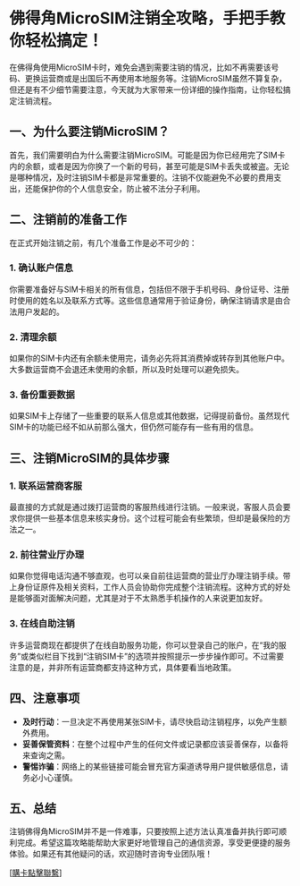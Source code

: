 # 佛得角MicroSIM注销全攻略，手把手教你轻松搞定！

在佛得角使用MicroSIM卡时，难免会遇到需要注销的情况，比如不再需要该号码、更换运营商或是出国后不再使用本地服务等。注销MicroSIM虽然不算复杂，但还是有不少细节需要注意，今天就为大家带来一份详细的操作指南，让你轻松搞定注销流程。

## 一、为什么要注销MicroSIM？

首先，我们需要明白为什么需要注销MicroSIM。可能是因为你已经用完了SIM卡内的余额，或者是因为你换了一个新的号码，甚至可能是SIM卡丢失或被盗。无论是哪种情况，及时注销SIM卡都是非常重要的。注销不仅能避免不必要的费用支出，还能保护你的个人信息安全，防止被不法分子利用。

## 二、注销前的准备工作

在正式开始注销之前，有几个准备工作是必不可少的：

### 1. 确认账户信息
你需要准备好与SIM卡相关的所有信息，包括但不限于手机号码、身份证号、注册时使用的姓名以及联系方式等。这些信息通常用于验证身份，确保注销请求是由合法用户发起的。

### 2. 清理余额
如果你的SIM卡内还有余额未使用完，请务必先将其消费掉或转存到其他账户中。大多数运营商不会退还未使用的余额，所以及时处理可以避免损失。

### 3. 备份重要数据
如果SIM卡上存储了一些重要的联系人信息或其他数据，记得提前备份。虽然现代SIM卡的功能已经不如从前那么强大，但仍然可能存有一些有用的信息。

## 三、注销MicroSIM的具体步骤

### 1. 联系运营商客服
最直接的方式就是通过拨打运营商的客服热线进行注销。一般来说，客服人员会要求你提供一些基本信息来核实身份。这个过程可能会有些繁琐，但却是最保险的方法之一。

### 2. 前往营业厅办理
如果你觉得电话沟通不够直观，也可以亲自前往运营商的营业厅办理注销手续。带上身份证原件及相关资料，工作人员会协助你完成整个注销流程。这种方式的好处是能够面对面解决问题，尤其是对于不太熟悉手机操作的人来说更加友好。

### 3. 在线自助注销
许多运营商现在都提供了在线自助服务功能，你可以登录自己的账户，在“我的服务”或类似栏目下找到“注销SIM卡”的选项并按照提示一步步操作即可。不过需要注意的是，并非所有运营商都支持这种方式，具体要看当地政策。

## 四、注意事项

- **及时行动**：一旦决定不再使用某张SIM卡，请尽快启动注销程序，以免产生额外费用。
- **妥善保管资料**：在整个过程中产生的任何文件或记录都应该妥善保存，以备将来查询之需。
- **警惕诈骗**：网络上的某些链接可能会冒充官方渠道诱导用户提供敏感信息，请务必小心谨慎。

## 五、总结

注销佛得角MicroSIM并不是一件难事，只要按照上述方法认真准备并执行即可顺利完成。希望这篇攻略能帮助大家更好地管理自己的通信资源，享受更便捷的服务体验。如果还有其他疑问的话，欢迎随时咨询专业团队哦！

[[購卡點擊聯繫](https://t.me/s/esim1088)]